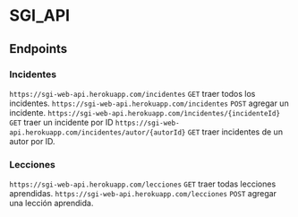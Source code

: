 # SGI_API

## Endpoints

### Incidentes

`https://sgi-web-api.herokuapp.com/incidentes` `GET` traer todos los incidentes.
`https://sgi-web-api.herokuapp.com/incidentes` `POST` agregar un incidente.
`https://sgi-web-api.herokuapp.com/ìncidentes/{incidenteId}` `GET` traer un incidente por ID
`https://sgi-web-api.herokuapp.com/incidentes/autor/{autorId}` `GET` traer incidentes de un autor por ID.


### Lecciones

`https://sgi-web-api.herokuapp.com/lecciones` `GET` traer  todas lecciones aprendidas.
`https://sgi-web-api.herokuapp.com/lecciones` `POST` agregar una lección aprendida.

